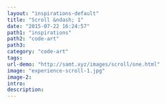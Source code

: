 ```yaml
---
layout: "inspirations-default"
title: "Scroll &ndash; 1"
date: "2015-07-22 16:24:57"
path1: "inspirations"
path2: "code-art"
path3:
category: "code-art"
tags:
url-demo: "http://samt.xyz/images/scroll/one.html"
image: "experience-scroll-1.jpg"
image-2:
intro:
description:
---
```


